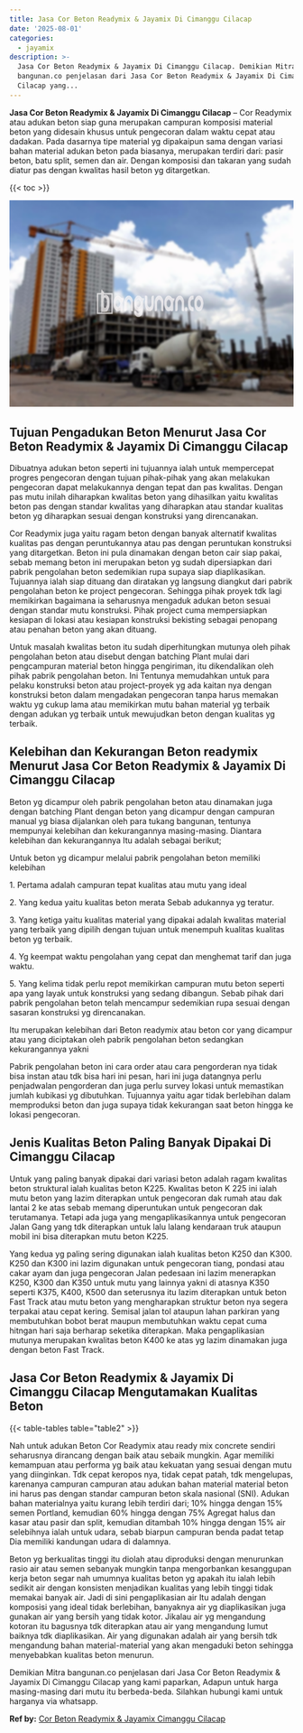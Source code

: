 ```yaml
---
title: Jasa Cor Beton Readymix & Jayamix Di Cimanggu Cilacap
date: '2025-08-01'
categories:
  - jayamix
description: >-
  Jasa Cor Beton Readymix & Jayamix Di Cimanggu Cilacap. Demikian Mitra
  bangunan.co penjelasan dari Jasa Cor Beton Readymix & Jayamix Di Cimanggu
  Cilacap yang...
---
```


**Jasa Cor Beton Readymix & Jayamix Di Cimanggu Cilacap** – Cor Readymix atau adukan beton siap guna merupakan campuran komposisi material beton yang didesain khusus untuk pengecoran dalam waktu cepat atau dadakan. Pada dasarnya tipe material yg dipakaipun sama dengan variasi bahan material adukan beton pada biasanya, merupakan terdiri dari: pasir beton, batu split, semen dan air. Dengan komposisi dan takaran yang sudah diatur pas dengan kwalitas hasil beton yg ditargetkan.

{{< toc >}}

![Jasa Cor Beton Readymix & Jayamix Di Cimanggu Cilacap](/images/jasa-cor-readymix-29.png)

## Tujuan Pengadukan Beton Menurut Jasa Cor Beton Readymix & Jayamix Di Cimanggu Cilacap

Dibuatnya adukan beton seperti ini tujuannya ialah untuk mempercepat progres pengecoran dengan tujuan pihak-pihak yang akan melakukan pengecoran dapat melakukannya dengan tepat dan pas kwalitas. Dengan pas mutu inilah diharapkan kwalitas beton yang dihasilkan yaitu kwalitas beton pas dengan standar kwalitas yang diharapkan atau standar kualitas beton yg diharapkan sesuai dengan konstruksi yang direncanakan.

Cor Readymix juga yaitu ragam beton dengan banyak alternatif kwalitas kualitas pas dengan peruntukannya atau pas dengan peruntukan konstruksi yang ditargetkan. Beton ini pula dinamakan dengan beton cair siap pakai, sebab memang beton ini merupakan beton yg sudah dipersiapkan dari pabrik pengolahan beton sedemikian rupa supaya siap diaplikasikan. Tujuannya ialah siap dituang dan diratakan yg langsung diangkut dari pabrik pengolahan beton ke project pengecoran. Sehingga pihak proyek tdk lagi memikirkan bagaimana ia seharusnya mengaduk adukan beton sesuai dengan standar mutu konstruksi. Pihak project cuma mempersiapkan kesiapan di lokasi atau kesiapan konstruksi bekisting sebagai penopang atau penahan beton yang akan dituang.

Untuk masalah kwalitas beton itu sudah diperhitungkan mutunya oleh pihak pengolahan beton atau disebut dengan batching Plant mulai dari pengcampuran material beton hingga pengiriman, itu dikendalikan oleh pihak pabrik pengolahan beton. Ini Tentunya memudahkan untuk para pelaku konstruksi beton atau project-proyek yg ada kaitan nya dengan konstruksi beton dalam mengadakan pengecoran tanpa harus memakan waktu yg cukup lama atau memikirkan mutu bahan material yg terbaik dengan adukan yg terbaik untuk mewujudkan beton dengan kualitas yg terbaik.

## Kelebihan dan Kekurangan Beton readymix Menurut Jasa Cor Beton Readymix & Jayamix Di Cimanggu Cilacap

Beton yg dicampur oleh pabrik pengolahan beton atau dinamakan juga dengan batching Plant dengan beton yang dicampur dengan campuran manual yg biasa dijalankan oleh para tukang bangunan, tentunya mempunyai kelebihan dan kekurangannya masing-masing. Diantara kelebihan dan kekurangannya Itu adalah sebagai berikut;

Untuk beton yg dicampur melalui pabrik pengolahan beton memiliki kelebihan

1\. Pertama adalah campuran tepat kualitas atau mutu yang ideal

2\. Yang kedua yaitu kualitas beton merata Sebab adukannya yg teratur.

3\. Yang ketiga yaitu kualitas material yang dipakai adalah kwalitas material yang terbaik yang dipilih dengan tujuan untuk menempuh kualitas kualitas beton yg terbaik.

4\. Yg keempat waktu pengolahan yang cepat dan menghemat tarif dan juga waktu.

5\. Yang kelima tidak perlu repot memikirkan campuran mutu beton seperti apa yang layak untuk konstruksi yang sedang dibangun. Sebab pihak dari pabrik pengolahan beton telah mencampur sedemikian rupa sesuai dengan sasaran konstruksi yg direncanakan.

Itu merupakan kelebihan dari Beton readymix atau beton cor yang dicampur atau yang diciptakan oleh pabrik pengolahan beton sedangkan kekurangannya yakni

Pabrik pengolahan beton ini cara order atau cara pengorderan nya tidak bisa instan atau tdk bisa hari ini pesan, hari ini juga datangnya perlu penjadwalan pengorderan dan juga perlu survey lokasi untuk memastikan jumlah kubikasi yg dibutuhkan. Tujuannya yaitu agar tidak berlebihan dalam memproduksi beton dan juga supaya tidak kekurangan saat beton hingga ke lokasi pengecoran.

## Jenis Kualitas Beton Paling Banyak Dipakai Di Cimanggu Cilacap

Untuk yang paling banyak dipakai dari variasi beton adalah ragam kwalitas beton struktural ialah kualitas beton K225. Kwalitas beton K 225 ini ialah mutu beton yang lazim diterapkan untuk pengecoran dak rumah atau dak lantai 2 ke atas sebab memang diperuntukan untuk pengecoran dak terutamanya. Tetapi ada juga yang mengaplikasikannya untuk pengecoran Jalan Gang yang tdk diterapkan untuk lalu lalang kendaraan truk ataupun mobil ini bisa diterapkan mutu beton K225.

Yang kedua yg paling sering digunakan ialah kualitas beton K250 dan K300. K250 dan K300 ini lazim digunakan untuk pengecoran tiang, pondasi atau cakar ayam dan juga pengecoran Jalan pedesaan ini lazim menerapkan K250, K300 dan K350 untuk mutu yang lainnya yakni di atasnya K350 seperti K375, K400, K500 dan seterusnya itu lazim diterapkan untuk beton Fast Track atau mutu beton yang mengharapkan struktur beton nya segera terpakai atau cepat kering. Semisal jalan tol ataupun lahan parkiran yang membutuhkan bobot berat maupun membutuhkan waktu cepat cuma hitngan hari saja berharap seketika diterapkan. Maka pengaplikasian mutunya merupakan kwalitas beton K400 ke atas yg lazim dinamakan juga dengan beton Fast Track.

## Jasa Cor Beton Readymix & Jayamix Di Cimanggu Cilacap Mengutamakan Kualitas Beton

{{< table-tables table="table2" >}}

Nah untuk adukan Beton Cor Readymix atau ready mix concrete sendiri seharusnya dirancang dengan baik atau sebaik mungkin. Agar memiliki kemampuan atau performa yg baik atau kekuatan yang sesuai dengan mutu yang diinginkan. Tdk cepat keropos nya, tidak cepat patah, tdk mengelupas, karenanya campuran campuran atau adukan bahan material material beton ini harus pas dengan standar campuran beton skala nasional (SNI). Adukan bahan materialnya yaitu kurang lebih terdiri dari; 10% hingga dengan 15% semen Portland, kemudian 60% hingga dengan 75% Agregat halus dan kasar atau pasir dan split, kemudian ditambah 10% hingga dengan 15% air selebihnya ialah untuk udara, sebab biarpun campuran benda padat tetap Dia memiliki kandungan udara di dalamnya.

Beton yg berkualitas tinggi itu diolah atau diproduksi dengan menurunkan rasio air atau semen sebanyak mungkin tanpa mengorbankan kesanggupan kerja beton segar nah umumnya kualitas beton yg apakah itu ialah lebih sedikit air dengan konsisten menjadikan kualitas yang lebih tinggi tidak memakai banyak air. Jadi di sini pengaplikasian air Itu adalah dengan komposisi yang ideal tidak berlebihan, banyaknya air yg diaplikasikan juga gunakan air yang bersih yang tidak kotor. Jikalau air yg mengandung kotoran itu bagusnya tdk diterapkan atau air yang mengandung lumut baiknya tdk diaplikasikan. Air yang digunakan adalah air yang bersih tdk mengandung bahan material-material yang akan mengaduki beton sehingga menyebabkan kualitas beton menurun.

Demikian Mitra bangunan.co penjelasan dari Jasa Cor Beton Readymix & Jayamix Di Cimanggu Cilacap yang kami paparkan, Adapun untuk harga masing-masing dari mutu itu berbeda-beda. Silahkan hubungi kami untuk harganya via whatsapp.

**Ref by:** [Cor Beton Readymix & Jayamix Cimanggu Cilacap](https://id.wikipedia.org/wiki/Cor)
